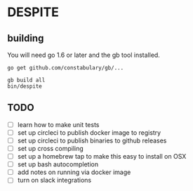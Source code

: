 # DESPITE

## building

You will need go 1.6 or later and the gb tool installed.

    go get github.com/constabulary/gb/...

    gb build all
    bin/despite

## TODO

* [ ] learn how to make unit tests
* [ ] set up circleci to publish docker image to registry
* [ ] set up circleci to publish binaries to github releases
* [ ] set up cross compiling
* [ ] set up a homebrew tap to make this easy to install on OSX
* [ ] set up bash autocompletion
* [ ] add notes on running via docker image
* [ ] turn on slack integrations
